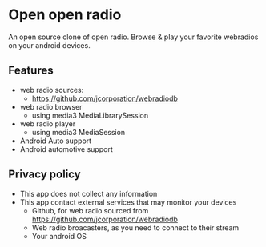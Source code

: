 # Open open radio

An open source clone of open radio. 
Browse & play your favorite webradios on your android devices.

## Features

- web radio sources:
  - https://github.com/jcorporation/webradiodb
- web radio browser
  - using media3 MediaLibrarySession
- web radio player
  - using media3 MediaSession
- Android Auto support
- Android automotive support


## Privacy policy

- This app does not collect any information
- This app contact external services that may monitor your devices
  - Github, for web radio sourced from https://github.com/jcorporation/webradiodb
  - Web radio broacasters, as you need to connect to their stream
  - Your android OS

